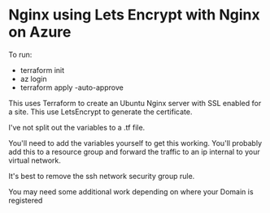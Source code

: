 # Nginx using Lets Encrypt with Nginx on Azure

To run:

* terraform init
* az login
* terraform apply -auto-approve

This uses Terraform to create an Ubuntu Nginx server with SSL enabled for a site.  This use LetsEncrypt to generate the certificate.

I've not split out the variables to a .tf file.

You'll need to add the variables yourself to get this working.  You'll probably add this to a resource group and forward the traffic to an ip internal to your virtual network.  

It's best to remove the ssh network security group rule.

You may need some additional work depending on where your Domain is registered